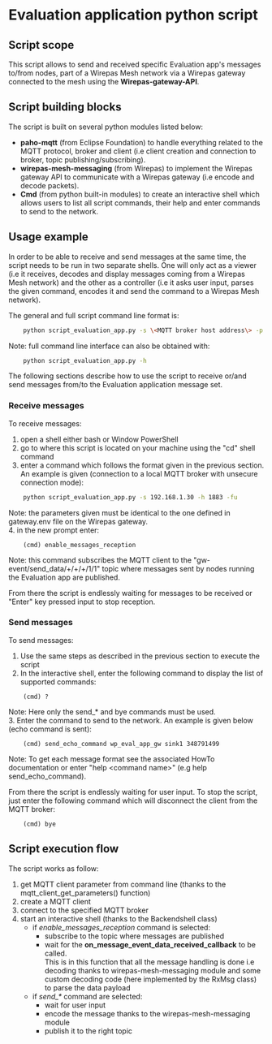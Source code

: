 # Evaluation application python script

## Script scope

This script allows to send and received specific Evaluation app's messages to/from nodes, part of a Wirepas Mesh network
via a Wirepas gateway connected to the mesh using the **Wirepas-gateway-API**.

## Script building blocks
The script is built on several python modules listed below:
- **paho-mqtt** (from Eclipse Foundation) to handle everything related to the MQTT protocol, broker and client (i.e client creation and connection to broker,
topic publishing/subscribing).
- **wirepas-mesh-messaging** (from Wirepas) to implement the Wirepas gateway API to communicate with a Wirepas gateway (i.e encode and decode packets).
- **Cmd** (from python built-in modules) to create an interactive shell which allows users to list all script commands, their help and enter
commands to send to the network.

## Usage example
In order to be able to receive and send messages at the same time, the script needs to be run
in two separate shells. One will only act as a viewer (i.e it receives, decodes and display messages coming from
a Wirepas Mesh network) and the other as a controller (i.e it asks user input, parses the given command, encodes
it and send the command to a Wirepas Mesh network).

The general and full script command line format is:
```bash
    python script_evaluation_app.py -s \<MQTT broker host address\> -p \<MQTT broker port> -u \<username (optional) \> -pw \<password (optional)\> -fu \<select unsecure connection mode to MQTT broker (i.e disable SSL/TLS) (optional)\>
```
Note: full command line interface can also be obtained with:
```bash
    python script_evaluation_app.py -h
```

The following sections describe how to use the script to receive or/and send messages from/to the Evaluation application message set.

### Receive messages
To receive messages:
1. open a shell either bash or Window PowerShell
2. go to where this script is located on your machine using the "cd" shell command
3. enter a command which follows the format given in the previous section. An example is given (connection to a local MQTT broker with unsecure connection mode):
```bash
    python script_evaluation_app.py -s 192.168.1.30 -h 1883 -fu
```
Note: the parameters given must be identical to the one defined in gateway.env file on the Wirepas gateway.<br>
4. in the new prompt enter:
```
    (cmd) enable_messages_reception
```
Note: this command subscribes the MQTT client to the "gw-event/send_data/+/+/+/1/1" topic where messages sent by nodes running
the Evaluation app are published.

From there the script is endlessly waiting for messages to be received or "Enter" key pressed input to stop reception.

### Send messages
To send messages:
1. Use the same steps as described in the previous section to execute the script
2. In the interactive shell, enter the following command to display the list of supported commands:
```
    (cmd) ?
```
Note: Here only the send_* and bye commands must be used.<br>
3. Enter the command to send to the network. An example is given below (echo command is sent):
```
    (cmd) send_echo_command wp_eval_app_gw sink1 348791499
```
Note: To get each message format see the associated HowTo documentation or enter "help \<command name\>" (e.g help send_echo_command).

From there the script is endlessly waiting for user input. To stop the script, just enter the following command
which will disconnect the client from the MQTT broker:
```
    (cmd) bye
```

## Script execution flow
The script works as follow:
1. get MQTT client parameter from command line (thanks to the mqtt_client_get_parameters() function)
2. create a MQTT client
3. connect to the specified MQTT broker
4. start an interactive shell (thanks to the Backendshell class)
    - if *enable_messages_reception* command is selected:
        - subscribe to the topic where messages are published
        - wait for the **on_message_event_data_received_callback** to be called. <br>
        This is in this function that all the message handling is done i.e decoding thanks to wirepas-mesh-messaging module
        and some custom decoding code (here implemented by the RxMsg class) to parse the data payload
    - if *send_\** command are selected:
        - wait for user input
        - encode the message thanks to the wirepas-mesh-messaging module
        - publish it to the right topic
